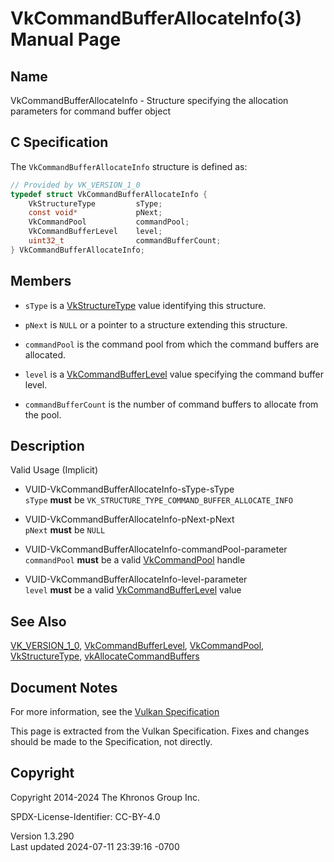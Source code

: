 # VkCommandBufferAllocateInfo(3) Manual Page

## Name

VkCommandBufferAllocateInfo - Structure specifying the allocation
parameters for command buffer object



## <a href="#_c_specification" class="anchor"></a>C Specification

The `VkCommandBufferAllocateInfo` structure is defined as:

``` c
// Provided by VK_VERSION_1_0
typedef struct VkCommandBufferAllocateInfo {
    VkStructureType         sType;
    const void*             pNext;
    VkCommandPool           commandPool;
    VkCommandBufferLevel    level;
    uint32_t                commandBufferCount;
} VkCommandBufferAllocateInfo;
```

## <a href="#_members" class="anchor"></a>Members

- `sType` is a [VkStructureType](https://registry.khronos.org/vulkan/specs/1.3-extensions/man/html/VkStructureType.html) value identifying
  this structure.

- `pNext` is `NULL` or a pointer to a structure extending this
  structure.

- `commandPool` is the command pool from which the command buffers are
  allocated.

- `level` is a [VkCommandBufferLevel](https://registry.khronos.org/vulkan/specs/1.3-extensions/man/html/VkCommandBufferLevel.html) value
  specifying the command buffer level.

- `commandBufferCount` is the number of command buffers to allocate from
  the pool.

## <a href="#_description" class="anchor"></a>Description

Valid Usage (Implicit)

- <a href="#VUID-VkCommandBufferAllocateInfo-sType-sType"
  id="VUID-VkCommandBufferAllocateInfo-sType-sType"></a>
  VUID-VkCommandBufferAllocateInfo-sType-sType  
  `sType` **must** be `VK_STRUCTURE_TYPE_COMMAND_BUFFER_ALLOCATE_INFO`

- <a href="#VUID-VkCommandBufferAllocateInfo-pNext-pNext"
  id="VUID-VkCommandBufferAllocateInfo-pNext-pNext"></a>
  VUID-VkCommandBufferAllocateInfo-pNext-pNext  
  `pNext` **must** be `NULL`

- <a href="#VUID-VkCommandBufferAllocateInfo-commandPool-parameter"
  id="VUID-VkCommandBufferAllocateInfo-commandPool-parameter"></a>
  VUID-VkCommandBufferAllocateInfo-commandPool-parameter  
  `commandPool` **must** be a valid [VkCommandPool](https://registry.khronos.org/vulkan/specs/1.3-extensions/man/html/VkCommandPool.html)
  handle

- <a href="#VUID-VkCommandBufferAllocateInfo-level-parameter"
  id="VUID-VkCommandBufferAllocateInfo-level-parameter"></a>
  VUID-VkCommandBufferAllocateInfo-level-parameter  
  `level` **must** be a valid
  [VkCommandBufferLevel](https://registry.khronos.org/vulkan/specs/1.3-extensions/man/html/VkCommandBufferLevel.html) value

## <a href="#_see_also" class="anchor"></a>See Also

[VK_VERSION_1_0](https://registry.khronos.org/vulkan/specs/1.3-extensions/man/html/VK_VERSION_1_0.html),
[VkCommandBufferLevel](https://registry.khronos.org/vulkan/specs/1.3-extensions/man/html/VkCommandBufferLevel.html),
[VkCommandPool](https://registry.khronos.org/vulkan/specs/1.3-extensions/man/html/VkCommandPool.html),
[VkStructureType](https://registry.khronos.org/vulkan/specs/1.3-extensions/man/html/VkStructureType.html),
[vkAllocateCommandBuffers](https://registry.khronos.org/vulkan/specs/1.3-extensions/man/html/vkAllocateCommandBuffers.html)

## <a href="#_document_notes" class="anchor"></a>Document Notes

For more information, see the <a
href="https://registry.khronos.org/vulkan/specs/1.3-extensions/html/vkspec.html#VkCommandBufferAllocateInfo"
target="_blank" rel="noopener">Vulkan Specification</a>

This page is extracted from the Vulkan Specification. Fixes and changes
should be made to the Specification, not directly.

## <a href="#_copyright" class="anchor"></a>Copyright

Copyright 2014-2024 The Khronos Group Inc.

SPDX-License-Identifier: CC-BY-4.0

Version 1.3.290  
Last updated 2024-07-11 23:39:16 -0700
